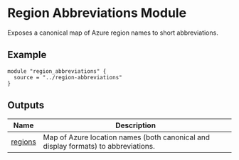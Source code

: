 # Region Abbreviations Module

Exposes a canonical map of Azure region names to short abbreviations.

## Example

```hcl
module "region_abbreviations" {
  source = "../region-abbreviations"
}
```

## Outputs

| Name | Description |
|------|-------------|
| <a name="output_regions"></a> [regions](#output\_regions) | Map of Azure location names (both canonical and display formats) to abbreviations. |